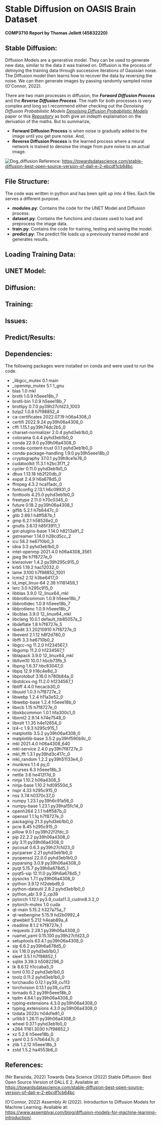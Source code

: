 # **Stable Diffusion on OASIS Brain Dataset**
**COMP3710 Report by Thomas Jellett (45832220)**

## **Stable Diffusion:**
Diffusion Models are a generative model. They can be used to generate new data, similar to the data it was trained on. Diffusion is the process of detroying the training data through successive iterations of Gaussian noise. The Diffusion model then learns how to recover the data by reversing the noise. We can then generate images by passing randomly sampled noise (O'Connor, 2022). 

There are two main processes in diffusion, the ***Forward Diffusion Process*** and the ***Reverse Diffusion Process***. The math for both processes is very complex and long so I recommend either checking out the *Denoising Diffusion Probabilistic Models* [*Denoising Diffusion Probabilistic Models*](https://arxiv.org/pdf/2006.11239.pdf) paper or this [*Repository*](https://lilianweng.github.io/posts/2021-07-11-diffusion-models/) as both give an indepth explaination on the derivation of the maths. But to summarize, 
- **Forward Diffusion Process** is when noise is gradually added to the image until you get pure noise. And,
- **Reverse Diffusion Process** is the learned process where a neural network is trained to denoise the image from pure noise to an actual image.

![Dog_diffusion](https://miro.medium.com/max/828/0*v12mDJwIKWn-_y8L.png)
Reference:  https://towardsdatascience.com/stable-diffusion-best-open-source-version-of-dall-e-2-ebcdf1cb64bc

## **File Structure:**
The code was written in python and has been split up into 4 files. Each file serves a different purpose.

- **modules.py**: Contains the code for the UNET Model and Diffusion process.
- **dataset.py**: Contains the functions and classes used to load and preprocess the image data.
- **train.py**:  Contains the code for training, testing and saving the model.
- **predict.py**: The predict file loads up a previously trained model and generates results.

## **Loading Training Data:**

## **UNET Model:**

## **Diffusion:**

## **Training:**

## **Issues:**

## **Predict/Results:**

## **Dependencies:**
The following packages were installed on conda and were used to run the code.
- _libgcc_mutex             0.1                        main
- _openmp_mutex             5.1                       1_gnu
- blas                      1.0                         mkl
- brotli                    1.0.9                h5eee18b_7
- brotli-bin                1.0.9                h5eee18b_7
- brotlipy                  0.7.0           py39h27cfd23_1003
- bzip2                     1.0.8                h7f98852_4
- ca-certificates           2022.07.19           h06a4308_0
- certifi                   2022.9.24        py39h06a4308_0
- cffi                      1.15.1           py39h74dc2b5_0
- charset-normalizer        2.0.4              pyhd3eb1b0_0
- colorama                  0.4.4              pyhd3eb1b0_0
- conda                     22.9.0           py39h06a4308_0
- conda-content-trust       0.1.1              pyhd3eb1b0_0
- conda-package-handling    1.9.0            py39h5eee18b_0
- cryptography              37.0.1           py39h9ce1e76_0
- cudatoolkit               11.3.1               h2bc3f7f_2
- cycler                    0.11.0             pyhd3eb1b0_0
- dbus                      1.13.18              hb2f20db_0
- expat                     2.4.9                h6a678d5_0
- ffmpeg                    4.3.2                hca11adc_0
- fontconfig                2.13.1               h6c09931_0
- fonttools                 4.25.0             pyhd3eb1b0_0
- freetype                  2.11.0               h70c0345_0
- future                    0.18.2           py39h06a4308_1
- giflib                    5.2.1                h7b6447c_0
- glib                      2.69.1               h4ff587b_1
- gmp                       6.2.1                h58526e2_0    
- gnutls                    3.6.13               h85f3911_1    
- gst-plugins-base          1.14.0               h8213a91_2
- gstreamer                 1.14.0               h28cd5cc_2
- icu                       58.2                 he6710b0_3
- idna                      3.3                pyhd3eb1b0_0
- intel-openmp              2021.4.0          h06a4308_3561
- jpeg                      9e                   h7f8727e_0
- kiwisolver                1.4.2            py39h295c915_0
- krb5                      1.19.2               hac12032_0
- lame                      3.100             h7f98852_1001    
- lcms2                     2.12                 h3be6417_0
- ld_impl_linux-64          2.38                 h1181459_1
- lerc                      3.0                  h295c915_0
- libblas                   3.9.0            12_linux64_mkl    
- libbrotlicommon           1.0.9                h5eee18b_7
- libbrotlidec              1.0.9                h5eee18b_7
- libbrotlienc              1.0.9                h5eee18b_7
- libcblas                  3.9.0            12_linux64_mkl    
- libclang                  10.0.1          default_hb85057a_2
- libdeflate                1.8                  h7f8727e_5
- libedit                   3.1.20210910         h7f8727e_0
- libevent                  2.1.12               h8f2d780_0
- libffi                    3.3                  he6710b0_2
- libgcc-ng                 11.2.0               h1234567_1
- libgomp                   11.2.0               h1234567_1
- liblapack                 3.9.0            12_linux64_mkl    
- libllvm10                 10.0.1               hbcb73fb_5
- libpng                    1.6.37               hbc83047_0
- libpq                     12.9                 h16c4e8d_3
- libprotobuf               3.16.0               h780b84a_0    
- libstdcxx-ng              11.2.0               h1234567_1
- libtiff                   4.4.0                hecacb30_0
- libuuid                   1.0.3                h7f8727e_2
- libwebp                   1.2.4                h11a3e52_0
- libwebp-base              1.2.4                h5eee18b_0
- libxcb                    1.15                 h7f8727e_0
- libxkbcommon              1.0.1                hfa300c1_0
- libxml2                   2.9.14               h74e7548_0
- libxslt                   1.1.35               h4e12654_0
- lz4-c                     1.9.3                h295c915_1
- matplotlib                3.5.2            py39h06a4308_0
- matplotlib-base           3.5.2            py39hf590b9c_0
- mkl                       2021.4.0           h06a4308_640
- mkl-service               2.4.0            py39h7f8727e_0
- mkl_fft                   1.3.1            py39hd3c417c_0
- mkl_random                1.2.2            py39h51133e4_0
- munkres                   1.1.4                      py_0
- ncurses                   6.3                  h5eee18b_3
- nettle                    3.6                  he412f7d_0    
- ninja                     1.10.2               h06a4308_5
- ninja-base                1.10.2               hd09550d_5
- nspr                      4.33                 h295c915_0
- nss                       3.74                 h0370c37_0
- numpy                     1.23.1           py39h6c91a56_0
- numpy-base                1.23.1           py39ha15fc14_0
- openh264                  2.1.1                h4ff587b_0
- openssl                   1.1.1q               h7f8727e_0
- packaging                 21.3               pyhd3eb1b0_0
- pcre                      8.45                 h295c915_0
- pillow                    9.0.1            py39h22f2fdc_0    
- pip                       22.2.2           py39h06a4308_0
- ply                       3.11             py39h06a4308_0
- pycosat                   0.6.3            py39h27cfd23_0
- pycparser                 2.21               pyhd3eb1b0_0
- pyopenssl                 22.0.0             pyhd3eb1b0_0
- pyparsing                 3.0.9            py39h06a4308_0
- pyqt                      5.15.7           py39h6a678d5_1
- pyqt5-sip                 12.11.0          py39h6a678d5_1
- pysocks                   1.7.1            py39h06a4308_0
- python                    3.9.12               h12debd9_0
- python-dateutil           2.8.2              pyhd3eb1b0_0
- python_abi                3.9                      2_cp39    
- pytorch                   1.12.1          py3.9_cuda11.3_cudnn8.3.2_0
- pytorch-mutex             1.0                        cuda    
- qt-main                   5.15.2               h327a75a_7
- qt-webengine              5.15.9               hd2b0992_4
- qtwebkit                  5.212                h4eab89a_4
- readline                  8.1.2                h7f8727e_1
- requests                  2.28.1           py39h06a4308_0
- ruamel_yaml               0.15.100         py39h27cfd23_0
- setuptools                63.4.1           py39h06a4308_0
- sip                       6.6.2            py39h6a678d5_0
- six                       1.16.0             pyhd3eb1b0_1
- sleef                     3.5.1                h7f98852_1    
- sqlite                    3.39.3               h5082296_0
- tk                        8.6.12               h1ccaba5_0
- toml                      0.10.2             pyhd3eb1b0_0
- toolz                     0.11.2             pyhd3eb1b0_0
- torchaudio                0.12.1               py39_cu113    
- torchvision               0.13.1               py39_cu113    
- tornado                   6.2              py39h5eee18b_0
- tqdm                      4.64.1           py39h06a4308_0
- typing-extensions         4.3.0            py39h06a4308_0
- typing_extensions         4.3.0            py39h06a4308_0
- tzdata                    2022c                h04d1e81_0
- urllib3                   1.26.11          py39h06a4308_0
- wheel                     0.37.1             pyhd3eb1b0_0
- x264                      1!161.3030           h7f98852_1    
- xz                        5.2.6                h5eee18b_0
- yaml                      0.2.5                h7b6447c_0
- zlib                      1.2.12               h5eee18b_3
- zstd                      1.5.2                ha4553b6_0

## **References:**

(Nir Barazida, 2022) Towards Data Science (2022) Stable Diffusion: Best Open Source Version of DALL·E 2. Available at: https://towardsdatascience.com/stable-diffusion-best-open-source-version-of-dall-e-2-ebcdf1cb64bc

(O'Connor, 2022) Assembly AI (2022). Introduction to Diffusion Models for Machine Learning. Available at: https://www.assemblyai.com/blog/diffusion-models-for-machine-learning-introduction/.

‌